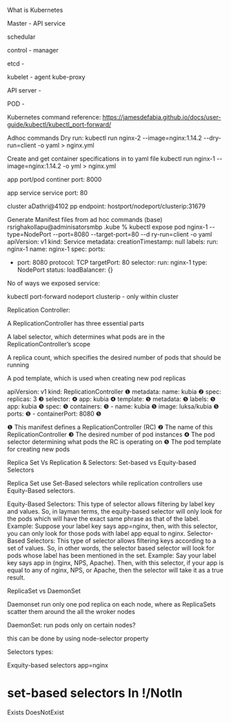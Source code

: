 What is Kubernetes

Master - 
API service

schedular

control - manager

etcd -

kubelet - agent
kube-proxy



API server - 


POD - 

Kubernetes command reference:
https://jamesdefabia.github.io/docs/user-guide/kubectl/kubectl_port-forward/

Adhoc commands
Dry run:
kubectl run nginx-2 --image=nginx:1.14.2 --dry-run=client -o yaml > nginx.yml

Create and get container specifications in to yaml file
kubectl run nginx-1 --image=nginx:1.14.2 -o yml > nginx.yml

app port/pod
continer port: 8000

app service
service port: 80

cluster aDathri@4102
pp endpoint:
hostport/nodeport/clusterip:31679

Generate Manifest files from ad hoc commands
(base) rsrighakollapu@adminisatorsmbp .kube % kubectl expose pod nginx-1 --type=NodePort --port=8080 --target-port=80 --d
ry-run=client -o yaml   
apiVersion: v1
kind: Service
metadata:
  creationTimestamp: null
  labels:
    run: nginx-1
  name: nginx-1
spec:
  ports:
  - port: 8080
    protocol: TCP
    targetPort: 80
  selector:
    run: nginx-1
  type: NodePort
status:
  loadBalancer: {}


No of ways we exposed service:

kubectl port-forward
nodeport
clusterip - only within cluster

Replication Controller:

A ReplicationController has three essential parts

A label selector, which determines what pods are in the ReplicationController’s scope

A replica count, which specifies the desired number of pods that should be running

A pod template, which is used when creating new pod replicas


apiVersion: v1
kind: ReplicationController        ❶
metadata:
  name: kubia                      ❷
spec:
  replicas: 3                      ❸
  selector:                        ❹
    app: kubia                     ❹
  template:                        ❺
    metadata:                      ❺
      labels:                      ❺
        app: kubia                 ❺
    spec:                          ❺
      containers:                  ❺
      - name: kubia                ❺
        image: luksa/kubia         ❺
        ports:                     ❺
        - containerPort: 8080      ❺

❶ This manifest defines a ReplicationController (RC)
❷ The name of this ReplicationController
❸ The desired number of pod instances
❹ The pod selector determining what pods the RC is operating on
❺ The pod template for creating new pods


Replica Set Vs Replication & Selectors: Set-based vs Equity-based Selectors

Replica Set use Set-Based selectors while replication controllers use Equity-Based selectors.

Equity-Based Selectors: This type of selector allows filtering by label key and values. So, in layman terms, the equity-based selector will only look for the pods which will have the exact same phrase as that of the label. Example: Suppose your label key says app=nginx, then, with this selector, you can only look for those pods with label app equal to nginx.
Selector-Based Selectors: This type of selector allows filtering keys according to a set of values. So, in other words, the selector based selector will look for pods whose label has been mentioned in the set. Example: Say your label key says app in (nginx, NPS, Apache). Then, with this selector, if your app is equal to any of nginx, NPS, or Apache, then the selector will take it as a true result.

ReplicaSet vs DaemonSet

Daemonset run only one pod replica on each node, where as ReplicaSets scatter them around the all the wroker nodes


DaemonSet: run pods only on certain nodes?

this can be done by using node-selector property

Selectors types:

Exquity-based selectors
app=nginx

set-based selectors
In
!/NotIn
==
Exists
DoesNotExist






